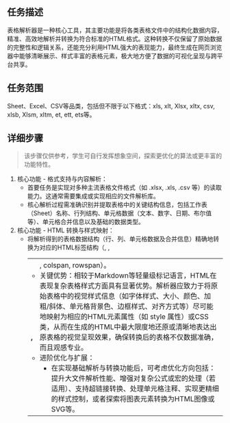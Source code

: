 ## 任务描述
表格解析器是一种核心工具，其主要功能是将各类表格文件中的结构化数据内容，精准、高效地解析并转换为符合标准的HTML格式。这种转换不仅保留了原始数据的完整性和逻辑关系，还能充分利用HTML强大的表现能力，最终生成在网页浏览器中能够清晰展示、样式丰富的表格元素，极大地方便了数据的可视化呈现与跨平台共享。

## 任务范围
Sheet、Excel、CSV等品类，包括但不限于以下格式：xIs, xlt, Xlsx, xItx, csv, xlsb, XIsm, xItm, et, ett, ets等。

## 详细步骤
> 该步骤仅供参考，学生可自行发挥想象空间，探索更优化的算法或更丰富的功能特性。
1. 核心功能 - 格式支持与内容解析：
    - 首要任务是实现对多种主流表格文件格式（如 .xlsx, .xls, .csv 等）的读取能力。这通常需要集成或实现相应的文件解析库。
    - 核心解析过程需准确识别并提取表格中的关键结构信息，包括工作表（Sheet）名称、行列结构、单元格数据（文本、数字、日期、布尔值等）、单元格合并信息以及基础的数据类型。
2. 核心功能 - HTML 转换与样式映射：
    - 将解析得到的表格数据结构（行、列、单元格数据及合并信息）精确地转换为对应的HTML标签结构（<table>, <tr>, <th>, <td>, colspan, rowspan）。
    - 关键优势：相较于Markdown等轻量级标记语言，HTML在表现复杂表格样式方面具有显著优势。解析器应致力于将原始表格中的视觉样式信息（如字体样式、大小、颜色、加粗/斜体、单元格背景色、边框样式、对齐方式等）尽可能地映射为相应的HTML元素属性（如 style 属性）或CSS类，从而在生成的HTML中最大限度地还原或清晰地表达出原表格的视觉呈现效果，确保转换后的表格不仅数据准确，而且观感专业。
3. 进阶优化与扩展：
    - 在实现基础解析与转换功能后，可考虑优化方向包括：提升大文件解析性能、增强对复杂公式或宏的处理（若适用）、支持超链接转换、处理单元格注释、实现更精细的样式控制，或者探索将图表元素转换为HTML图像或SVG等。